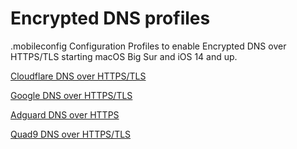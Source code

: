 # Encrypted DNS profiles

.mobileconfig Configuration Profiles to enable Encrypted DNS over HTTPS/TLS starting macOS Big Sur and iOS 14 and up.


[Cloudflare DNS over HTTPS/TLS](https://github.com/harshanand120/encrypted-dns-apple/raw/main/cloudflare-dns.mobileconfig)

[Google DNS over HTTPS/TLS](https://github.com/harshanand120/encrypted-dns-apple/raw/main/googledns.mobileconfig)

[Adguard DNS over HTTPS](https://github.com/harshanand120/encrypted-dns-apple/raw/main/adguarddns.mobileconfig)

[Quad9 DNS over HTTPS/TLS](https://github.com/harshanand120/encrypted-dns-apple/raw/main/quad9dns.mobileconfig)
